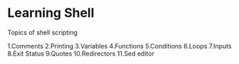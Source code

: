 # Learning Shell

Topics of shell scripting 

1.Comments
2.Printing
3.Variables
4.Functions
5.Conditions
6.Loops
7.Inputs
8.Exit Status
9.Quotes
10.Redirectors
11.Sed editor
